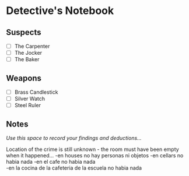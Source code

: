 # Detective's Notebook

## Suspects
- [ ] The Carpenter
- [ ] The Jocker
- [ ] The Baker

## Weapons
- [ ] Brass Candlestick
- [ ] Silver Watch
- [ ] Steel Ruler

## Notes
*Use this space to record your findings and deductions...*

Location of the crime is still unknown - the room must have been empty when it happened...
-en houses no hay personas ni objetos
-en cellars no habia nada
-en el cafe no habia nada   
-en la cocina de la cafeteria de la escuela no habia nada